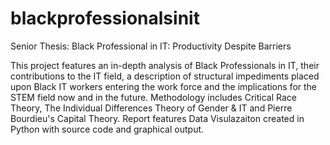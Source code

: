 # blackprofessionalsinit
Senior Thesis: Black Professional in IT: Productivity Despite Barriers

This project features an in-depth analysis of Black Professionals in IT, their contributions to the IT field,
a description of structural impediments placed upon Black IT workers entering the work force and the implications
for the STEM field now and in the future.  Methodology includes Critical Race Theory, The Individual Differences 
Theory of Gender & IT and Pierre Bourdieu's Capital Theory.  Report features Data Visulazaiton created in Python 
with source code and graphical output.
